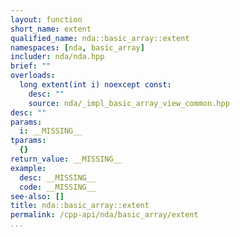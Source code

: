 ```yaml
---
layout: function
short_name: extent
qualified_name: nda::basic_array::extent
namespaces: [nda, basic_array]
includer: nda/nda.hpp
brief: ""
overloads:
  long extent(int i) noexcept const:
    desc: ""
    source: nda/_impl_basic_array_view_common.hpp
desc: ""
params:
  i: __MISSING__
tparams:
  {}
return_value: __MISSING__
example:
  desc: __MISSING__
  code: __MISSING__
see-also: []
title: nda::basic_array::extent
permalink: /cpp-api/nda/basic_array/extent
...
```


